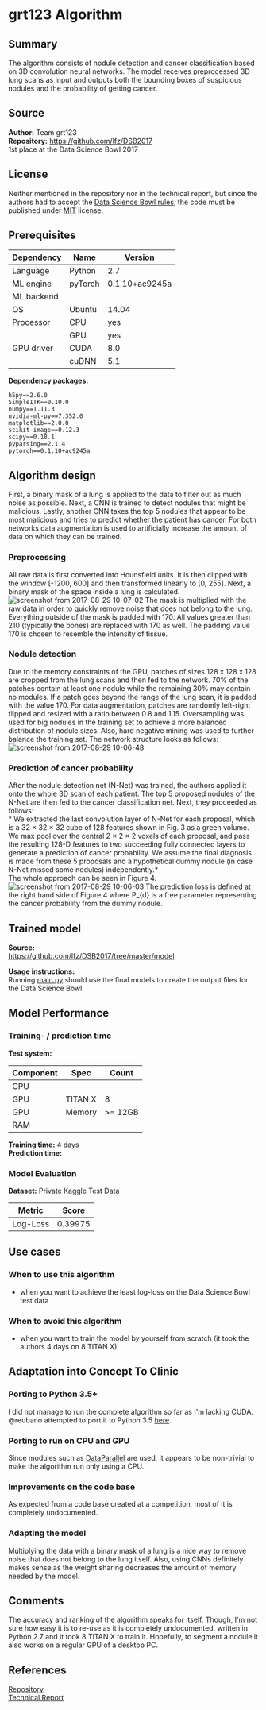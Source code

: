 # grt123 Algorithm

## Summary
The algorithm consists of nodule detection and cancer classification based on 3D convolution neural networks.
The model receives preprocessed 3D lung scans as
input and outputs both the bounding boxes of suspicious nodules and the probability of getting cancer.

## Source
**Author:** Team grt123      
**Repository:** https://github.com/lfz/DSB2017  
1st place at the Data Science Bowl 2017

## License
Neither mentioned in the repository nor in the technical report, but since the authors had to accept the [Data Science Bowl rules](https://www.kaggle.com/c/data-science-bowl-2017/rules), the code must be published under [MIT](http://opensource.org/licenses/MIT) license.


## Prerequisites

| Dependency |   Name   | Version  |
|------------|----------|----------|
| Language   | Python   |   2.7    |
| ML engine  | pyTorch  | 0.1.10+ac9245a |
| ML backend |          |          |
| OS         | Ubuntu   |  14.04   |
| Processor  | CPU      |  yes     |
|            | GPU      |  yes     |
| GPU driver | CUDA     |  8.0     |
|            | cuDNN    |  5.1     |


**Dependency packages:**
```
h5py==2.6.0  
SimpleITK==0.10.0  
numpy==1.11.3
nvidia-ml-py==7.352.0
matplotlib==2.0.0
scikit-image==0.12.3
scipy==0.18.1
pyparsing==2.1.4
pytorch==0.1.10+ac9245a
```


## Algorithm design
First, a binary mask of a lung is applied to the data to filter out as much noise as possible. Next, a CNN is trained to detect nodules that might be malicious. Lastly, another CNN takes the top 5 nodules that appear to be most malicious and tries to predict whether the patient has cancer. For both networks data augmentation is used to artificially increase the amount of data on which they can be trained.

### Preprocessing
All raw data is first converted into Hounsfield units.
It is then clipped with the window [-1200, 600] and then transformed linearly to [0, 255].
Next, a binary mask of the space inside a lung is calculated.
![screenshot from 2017-08-29 10-07-02](https://user-images.githubusercontent.com/6676439/29810873-d461d9ce-8ca1-11e7-93b0-20a0ad8c5d6b.png)
The mask is multiplied with the raw data in order to quickly remove noise that does not belong to the lung.
Everything outside of the mask is padded with 170.
All values greater than 210 (typically the bones) are replaced with
170 as well.
The padding value 170 is chosen to resemble the intensity of tissue.


### Nodule detection
Due to the memory constraints of the GPU, patches of sizes 128 x 128 x 128 are cropped from the lung scans and then fed to the network.
70% of the patches contain at least one nodule while the remaining 30% may contain no modules.
If a patch goes beyond the range of the lung scan, it is padded with the value 170.
For data augmentation, patches are
randomly left-right flipped and resized with a ratio between 0.8 and 1.15.
Oversampling was used for big nodules in the training set to achieve a more balanced distribution of nodule sizes. Also, hard negative mining was used to further balance the training set.
The network structure looks as follows:
![screenshot from 2017-08-29 10-06-48](https://user-images.githubusercontent.com/6676439/29810879-d9088d1a-8ca1-11e7-9e1d-8b7d68b838c4.png)

### Prediction of cancer probability
After the nodule detection net (N-Net) was trained, the authors applied it onto the whole 3D scan of each patient. The top 5 proposed nodules of the N-Net are then fed to the cancer classification net.
Next, they proceeded as follows:  
*
We extracted the last convolution layer of N-Net for each proposal, which is a 32 × 32 × 32 cube of 128 features shown in Fig. 3 as a green volume. We max pool over the central 2 × 2 × 2 voxels of each proposal, and pass the resulting 128-D features to
two succeeding fully connected layers to generate a prediction of cancer probability. We
assume the final diagnosis is made from these 5 proposals and a hypothetical dummy
nodule (in case N-Net missed some nodules) independently.*  
The whole approach can be seen in Figure 4.
![screenshot from 2017-08-29 10-06-03](https://user-images.githubusercontent.com/6676439/29810847-b7e0cac6-8ca1-11e7-88ca-772a4fb4b48b.png)
The prediction loss is defined at the right hand side of Figure 4 where P_{d} is a free parameter
representing the cancer probability from the dummy nodule.

## Trained model

**Source:**   
https://github.com/lfz/DSB2017/tree/master/model  


**Usage instructions:**  
Running [main.py](https://github.com/lfz/DSB2017/blob/master/main.py) should use the final models to create the output files for the Data Science Bowl.

## Model Performance

### Training- / prediction time

**Test system:** </br>

| Component | Spec  | Count |
|-----------|-------|-------|
| CPU       |       |       |
| GPU       | TITAN X|   8   |
| GPU       |Memory |>= 12GB|
| RAM       |       |       |

**Training time:**  4 days</br>
**Prediction time:** </br>

### Model Evaluation

**Dataset:** Private Kaggle Test Data

| Metric   | Score |
|----------|-------|
| Log-Loss |  0.39975 |

## Use cases

### When to use this algorithm

 - when you want to achieve the least log-loss on the Data Science Bowl test data

### When to avoid this algorithm

 - when you want to train the model by yourself from scratch (it took the authors 4 days on 8 TITAN X)

## Adaptation into Concept To Clinic

### Porting to Python 3.5+
I did not manage to run the complete algorithm so far as I'm lacking CUDA.
@reubano attempted to port it to Python 3.5 [here](https://github.com/concept-to-clinic/DSB2017).

### Porting to run on CPU and GPU
Since modules such as [DataParallel](http://pytorch.org/docs/master/_modules/torch/nn/parallel/data_parallel.html) are used, it appears to be non-trivial to make the algorithm run only using a CPU.

### Improvements on the code base
As expected from a code base created at a competition, most of it is completely undocumented.

### Adapting the model
Multiplying the data with a binary mask of a lung is a nice way to remove noise that does not belong to the lung itself. Also, using CNNs definitely makes sense as the weight sharing decreases the amount of memory needed by the model.

## Comments
The accuracy and ranking of the algorithm speaks for itself. Though, I'm not sure how easy it is to re-use as it is completely undocumented, written in Python 2.7 and it took 8 TITAN X to train it. Hopefully, to segment a nodule it also works on a regular GPU of a desktop PC.  

## References
[Repository](https://github.com/lfz/DSB2017)  
[Technical Report](https://github.com/lfz/DSB2017/blob/master/solution-grt123-team.pdf)
